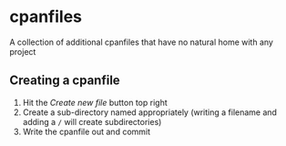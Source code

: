 # cpanfiles
A collection of additional cpanfiles that have no natural home with any project

## Creating a cpanfile

1. Hit the _Create new file_ button top right
2. Create a sub-directory named appropriately (writing a filename and adding a `/` will create subdirectories)
3. Write the cpanfile out and commit
